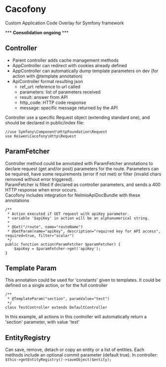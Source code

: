 # Cacofony
Custom Application Code Overlay for Symfony framework

*** **Consolidation ongoing** ***

## Controller
* Parent controller adds cache management methods
* AppController can redirect with cookies already defined
* AppController can automatically dump template parameters on dev
(for action with @template annotation)
* ApiController format resulting json
    * ref_url: reference to url called
    * parameters: list of parameters received
    * result: answer from API
    * http_code: HTTP code response
    * message: specific message returned by the API

Controller use a specific Request object (extending standard one),
and should be declared in public/index file:
```
//use Symfony\Component\HttpFoundation\Request
use Keiwen\Cacofony\Http\Request
```

## ParamFetcher
Controller method could be annotated with ParamFetcher annotations
to declare request (get and/or post) parameters for the route. 
Parameters can be required, have some requirements (error if not met)
or filter (invalid chars removed without error triggered).   
ParamFetcher is filled if declared as controller parameters, and sends
a 400 HTTP response when error occurs.  
Cacofony includes integration for NelmioApiDocBundle with these annotations
```
/**
 * Action executed if GET request with apiKey parameter.
 * variable '$apiKey' in action will be an alphanumerical string.
 *
 * @Get("/route", name="routeName")
 * @GetParam(name="apiKey", description="required key for API access", required=true, filter="scalar")
 */
public function action(ParamFetcher $paramFetcher) {
    $apiKey = $paramFetcher->get('apiKey');
}
```

## Template Param
This annotation could be used for 'constants' given to templates.
It could be defined on a single action, or for the full controller
```
/**
 * @TemplateParam("section", paramValue="test")
 */
class TestController extends DefaultController
```
In this example, all actions in this controller will automatically return
a 'section' parameter, with value 'test'

## EntityRegistry
Can save, remove, detach or copy an entity or a list of entities.
Each methods include an optional commit parameter (default true).
In controller: `$this->getEntityRegistry()->saveObject($entity);`

